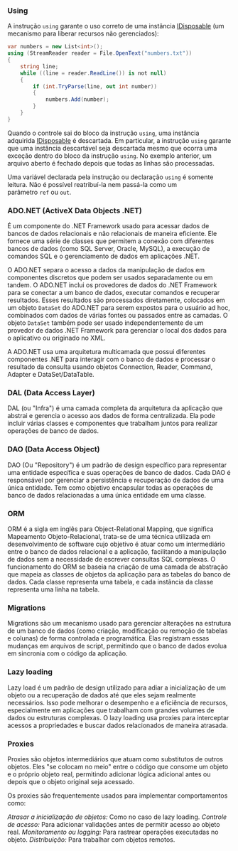 ### Using

A instrução `using` garante o uso correto de uma instância [IDisposable](https://learn.microsoft.com/pt-br/dotnet/api/system.idisposable) (um mecanismo para liberar recursos não gerenciados):

```csharp
var numbers = new List<int>();
using (StreamReader reader = File.OpenText("numbers.txt"))
{
    string line;
    while ((line = reader.ReadLine()) is not null)
    {
        if (int.TryParse(line, out int number))
        {
            numbers.Add(number);
        }
    }
}

```

Quando o controle sai do bloco da instrução `using`, uma instância adquirida [IDisposable](https://learn.microsoft.com/pt-br/dotnet/api/system.idisposable) é descartada. Em particular, a instrução `using` garante que uma instância descartável seja descartada mesmo que ocorra uma exceção dentro do bloco da instrução `using`. No exemplo anterior, um arquivo aberto é fechado depois que todas as linhas são processadas.

Uma variável declarada pela instrução ou declaração `using` é somente leitura. Não é possível reatribuí-la nem passá-la como um parâmetro `ref` ou `out`.

### ADO.NET (ActiveX Data Objects .NET)

É um componente do .NET Framework usado para acessar dados de bancos de dados relacionais e não relacionais de maneira eficiente. Ele fornece uma série de classes que permitem a conexão com diferentes bancos de dados (como SQL Server, Oracle, MySQL), a execução de comandos SQL e o gerenciamento de dados em aplicações .NET.

O ADO.NET separa o acesso a dados da manipulação de dados em componentes discretos que podem ser usados separadamente ou em tandem. O ADO.NET inclui os provedores de dados do .NET Framework para se conectar a um banco de dados, executar comandos e recuperar resultados. Esses resultados são processados diretamente, colocados em um objeto `DataSet` do ADO.NET para serem expostos para o usuário ad hoc, combinados com dados de várias fontes ou passados entre as camadas. O objeto `DataSet` também pode ser usado independentemente de um provedor de dados .NET Framework para gerenciar o local dos dados para o aplicativo ou originado no XML.

A ADO.NET usa uma arquitetura multicamada que possui diferentes componentes .NET para interagir com o banco de dados e processar o resultado da consulta usando objetos Connection, Reader, Command, Adapter e DataSet/DataTable.

### DAL (Data Access Layer)

DAL (ou "Infra") é uma camada completa da arquitetura da aplicação que abstrai e gerencia o acesso aos dados de forma centralizada. Ela pode incluir várias classes e componentes que trabalham juntos para realizar operações de banco de dados.

### DAO (Data Access Object)

DAO (Ou "Repository") é um padrão de design específico para representar uma entidade específica e suas operações de banco de dados. Cada DAO é responsável por gerenciar a persistência e recuperação de dados de uma única entidade. Tem como objetivo encapsular todas as operações de banco de dados relacionadas a uma única entidade em uma classe.

### ORM

ORM é a sigla em inglês para Object-Relational Mapping, que significa Mapeamento Objeto-Relacional, trata-se de uma técnica utilizada em desenvolvimento de software cujo objetivo é atuar como um intermediário entre o banco de dados relacional e a aplicação, facilitando a manipulação de dados sem a necessidade de escrever consultas SQL complexas. O funcionamento do ORM se baseia na criação de uma camada de abstração que mapeia as classes de objetos da aplicação para as tabelas do banco de dados. Cada classe representa uma tabela, e cada instância da classe representa uma linha na tabela.

### Migrations

Migrations são um mecanismo usado para gerenciar alterações na estrutura de um banco de dados (como criação, modificação ou remoção de tabelas e colunas) de forma controlada e programática. Elas registram essas mudanças em arquivos de script, permitindo que o banco de dados evolua em sincronia com o código da aplicação.

### Lazy loading

Lazy load é um padrão de design utilizado para adiar a inicialização de um objeto ou a recuperação de dados até que eles sejam realmente necessários. Isso pode melhorar o desempenho e a eficiência de recursos, especialmente em aplicações que trabalham com grandes volumes de dados ou estruturas complexas. O lazy loading usa proxies para interceptar acessos a propriedades e buscar dados relacionados de maneira atrasada.

### Proxies

Proxies são objetos intermediários que atuam como substitutos de outros objetos. Eles "se colocam no meio" entre o código que consome um objeto e o próprio objeto real, permitindo adicionar lógica adicional antes ou depois que o objeto original seja acessado.

Os proxies são frequentemente usados para implementar comportamentos como:

_Atrasar a inicialização de objetos:_ Como no caso de lazy loading.
_Controle de acesso:_ Para adicionar validações antes de permitir acesso ao objeto real.
_Monitoramento ou logging:_ Para rastrear operações executadas no objeto.
_Distribuição:_ Para trabalhar com objetos remotos.
